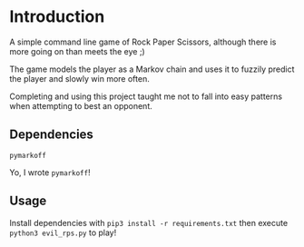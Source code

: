 # Introduction
A simple command line game of Rock Paper Scissors, although there is more going on than meets the eye ;)

The game models the player as a Markov chain and uses it to fuzzily predict the player and slowly win more often.

Completing and using this project taught me not to fall into easy patterns when attempting to best an opponent.

## Dependencies
```
pymarkoff
```
Yo, I wrote `pymarkoff`!

## Usage
Install dependencies with `pip3 install -r requirements.txt` then execute `python3 evil_rps.py` to play!
